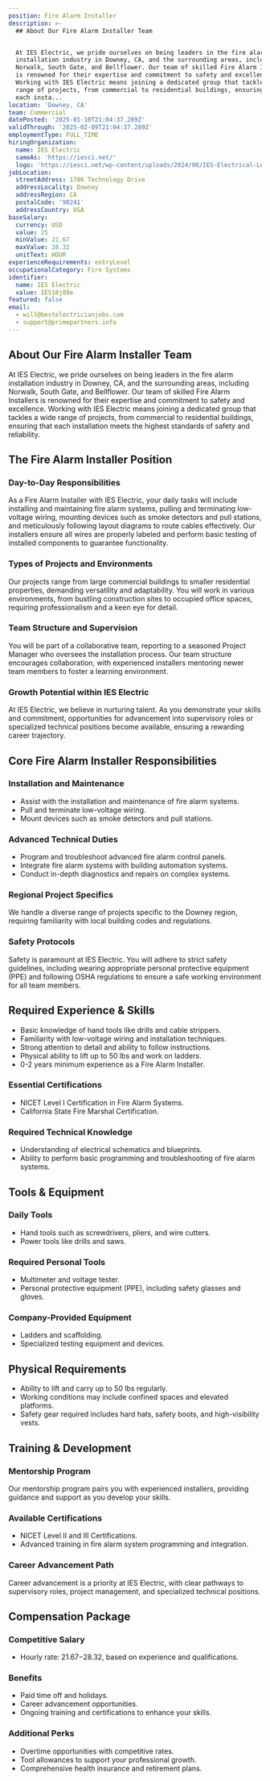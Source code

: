 ```yaml
---
position: Fire Alarm Installer
description: >-
  ## About Our Fire Alarm Installer Team


  At IES Electric, we pride ourselves on being leaders in the fire alarm
  installation industry in Downey, CA, and the surrounding areas, including
  Norwalk, South Gate, and Bellflower. Our team of skilled Fire Alarm Installers
  is renowned for their expertise and commitment to safety and excellence.
  Working with IES Electric means joining a dedicated group that tackles a wide
  range of projects, from commercial to residential buildings, ensuring that
  each insta...
location: 'Downey, CA'
team: Commercial
datePosted: '2025-01-10T21:04:37.289Z'
validThrough: '2025-02-09T21:04:37.289Z'
employmentType: FULL_TIME
hiringOrganization:
  name: IES Electric
  sameAs: 'https://iesci.net/'
  logo: 'https://iesci.net/wp-content/uploads/2024/08/IES-Electrical-Logo-color.png'
jobLocation:
  streetAddress: 1786 Technology Drive
  addressLocality: Downey
  addressRegion: CA
  postalCode: '90241'
  addressCountry: USA
baseSalary:
  currency: USD
  value: 25
  minValue: 21.67
  maxValue: 28.32
  unitText: HOUR
experienceRequirements: entryLevel
occupationalCategory: Fire Systems
identifier:
  name: IES Electric
  value: IES18j09e
featured: false
email:
  - will@bestelectricianjobs.com
  - support@primepartners.info
---
```




## About Our Fire Alarm Installer Team

At IES Electric, we pride ourselves on being leaders in the fire alarm installation industry in Downey, CA, and the surrounding areas, including Norwalk, South Gate, and Bellflower. Our team of skilled Fire Alarm Installers is renowned for their expertise and commitment to safety and excellence. Working with IES Electric means joining a dedicated group that tackles a wide range of projects, from commercial to residential buildings, ensuring that each installation meets the highest standards of safety and reliability.

## The Fire Alarm Installer Position

### Day-to-Day Responsibilities

As a Fire Alarm Installer with IES Electric, your daily tasks will include installing and maintaining fire alarm systems, pulling and terminating low-voltage wiring, mounting devices such as smoke detectors and pull stations, and meticulously following layout diagrams to route cables effectively. Our installers ensure all wires are properly labeled and perform basic testing of installed components to guarantee functionality.

### Types of Projects and Environments

Our projects range from large commercial buildings to smaller residential properties, demanding versatility and adaptability. You will work in various environments, from bustling construction sites to occupied office spaces, requiring professionalism and a keen eye for detail.

### Team Structure and Supervision

You will be part of a collaborative team, reporting to a seasoned Project Manager who oversees the installation process. Our team structure encourages collaboration, with experienced installers mentoring newer team members to foster a learning environment.

### Growth Potential within IES Electric

At IES Electric, we believe in nurturing talent. As you demonstrate your skills and commitment, opportunities for advancement into supervisory roles or specialized technical positions become available, ensuring a rewarding career trajectory.

## Core Fire Alarm Installer Responsibilities

### Installation and Maintenance

- Assist with the installation and maintenance of fire alarm systems.
- Pull and terminate low-voltage wiring.
- Mount devices such as smoke detectors and pull stations.

### Advanced Technical Duties

- Program and troubleshoot advanced fire alarm control panels.
- Integrate fire alarm systems with building automation systems.
- Conduct in-depth diagnostics and repairs on complex systems.

### Regional Project Specifics

We handle a diverse range of projects specific to the Downey region, requiring familiarity with local building codes and regulations.

### Safety Protocols

Safety is paramount at IES Electric. You will adhere to strict safety guidelines, including wearing appropriate personal protective equipment (PPE) and following OSHA regulations to ensure a safe working environment for all team members.

## Required Experience & Skills

- Basic knowledge of hand tools like drills and cable strippers.
- Familiarity with low-voltage wiring and installation techniques.
- Strong attention to detail and ability to follow instructions.
- Physical ability to lift up to 50 lbs and work on ladders.
- 0-2 years minimum experience as a Fire Alarm Installer.

### Essential Certifications

- NICET Level I Certification in Fire Alarm Systems.
- California State Fire Marshal Certification.

### Required Technical Knowledge

- Understanding of electrical schematics and blueprints.
- Ability to perform basic programming and troubleshooting of fire alarm systems.

## Tools & Equipment

### Daily Tools

- Hand tools such as screwdrivers, pliers, and wire cutters.
- Power tools like drills and saws.

### Required Personal Tools

- Multimeter and voltage tester.
- Personal protective equipment (PPE), including safety glasses and gloves.

### Company-Provided Equipment

- Ladders and scaffolding.
- Specialized testing equipment and devices.

## Physical Requirements

- Ability to lift and carry up to 50 lbs regularly.
- Working conditions may include confined spaces and elevated platforms.
- Safety gear required includes hard hats, safety boots, and high-visibility vests.

## Training & Development

### Mentorship Program

Our mentorship program pairs you with experienced installers, providing guidance and support as you develop your skills.

### Available Certifications

- NICET Level II and III Certifications.
- Advanced training in fire alarm system programming and integration.

### Career Advancement Path

Career advancement is a priority at IES Electric, with clear pathways to supervisory roles, project management, and specialized technical positions.

## Compensation Package

### Competitive Salary

- Hourly rate: $21.67-$28.32, based on experience and qualifications.

### Benefits

- Paid time off and holidays.
- Career advancement opportunities.
- Ongoing training and certifications to enhance your skills.

### Additional Perks

- Overtime opportunities with competitive rates.
- Tool allowances to support your professional growth.
- Comprehensive health insurance and retirement plans.